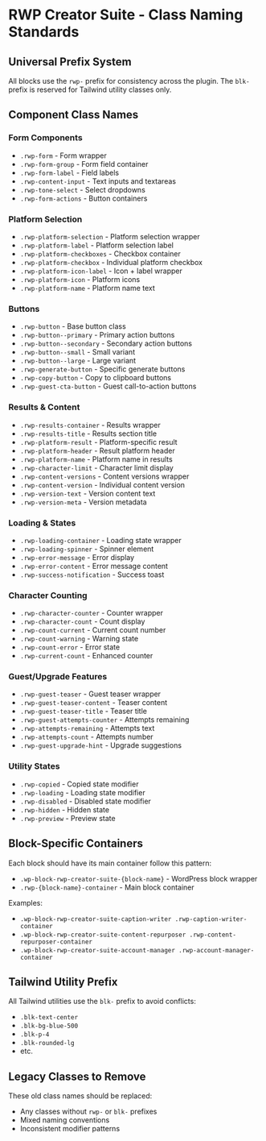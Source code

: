 # RWP Creator Suite - Class Naming Standards

## Universal Prefix System

All blocks use the `rwp-` prefix for consistency across the plugin. The `blk-` prefix is reserved for Tailwind utility classes only.

## Component Class Names

### Form Components
- `.rwp-form` - Form wrapper
- `.rwp-form-group` - Form field container
- `.rwp-form-label` - Field labels
- `.rwp-content-input` - Text inputs and textareas
- `.rwp-tone-select` - Select dropdowns
- `.rwp-form-actions` - Button containers

### Platform Selection
- `.rwp-platform-selection` - Platform selection wrapper
- `.rwp-platform-label` - Platform selection label
- `.rwp-platform-checkboxes` - Checkbox container
- `.rwp-platform-checkbox` - Individual platform checkbox
- `.rwp-platform-icon-label` - Icon + label wrapper
- `.rwp-platform-icon` - Platform icons
- `.rwp-platform-name` - Platform name text

### Buttons
- `.rwp-button` - Base button class
- `.rwp-button--primary` - Primary action buttons
- `.rwp-button--secondary` - Secondary action buttons  
- `.rwp-button--small` - Small variant
- `.rwp-button--large` - Large variant
- `.rwp-generate-button` - Specific generate buttons
- `.rwp-copy-button` - Copy to clipboard buttons
- `.rwp-guest-cta-button` - Guest call-to-action buttons

### Results & Content
- `.rwp-results-container` - Results wrapper
- `.rwp-results-title` - Results section title
- `.rwp-platform-result` - Platform-specific result
- `.rwp-platform-header` - Result platform header
- `.rwp-platform-name` - Platform name in results
- `.rwp-character-limit` - Character limit display
- `.rwp-content-versions` - Content versions wrapper
- `.rwp-content-version` - Individual content version
- `.rwp-version-text` - Version content text
- `.rwp-version-meta` - Version metadata

### Loading & States
- `.rwp-loading-container` - Loading state wrapper
- `.rwp-loading-spinner` - Spinner element
- `.rwp-error-message` - Error display
- `.rwp-error-content` - Error message content
- `.rwp-success-notification` - Success toast

### Character Counting
- `.rwp-character-counter` - Counter wrapper
- `.rwp-character-count` - Count display
- `.rwp-count-current` - Current count number
- `.rwp-count-warning` - Warning state
- `.rwp-count-error` - Error state
- `.rwp-current-count` - Enhanced counter

### Guest/Upgrade Features
- `.rwp-guest-teaser` - Guest teaser wrapper
- `.rwp-guest-teaser-content` - Teaser content
- `.rwp-guest-teaser-title` - Teaser title
- `.rwp-guest-attempts-counter` - Attempts remaining
- `.rwp-attempts-remaining` - Attempts text
- `.rwp-attempts-count` - Attempts number
- `.rwp-guest-upgrade-hint` - Upgrade suggestions

### Utility States
- `.rwp-copied` - Copied state modifier
- `.rwp-loading` - Loading state modifier
- `.rwp-disabled` - Disabled state modifier
- `.rwp-hidden` - Hidden state
- `.rwp-preview` - Preview state

## Block-Specific Containers

Each block should have its main container follow this pattern:
- `.wp-block-rwp-creator-suite-{block-name}` - WordPress block wrapper
- `.rwp-{block-name}-container` - Main block container

Examples:
- `.wp-block-rwp-creator-suite-caption-writer .rwp-caption-writer-container`
- `.wp-block-rwp-creator-suite-content-repurposer .rwp-content-repurposer-container`
- `.wp-block-rwp-creator-suite-account-manager .rwp-account-manager-container`

## Tailwind Utility Prefix

All Tailwind utilities use the `blk-` prefix to avoid conflicts:
- `.blk-text-center`
- `.blk-bg-blue-500` 
- `.blk-p-4`
- `.blk-rounded-lg`
- etc.

## Legacy Classes to Remove

These old class names should be replaced:
- Any classes without `rwp-` or `blk-` prefixes
- Mixed naming conventions
- Inconsistent modifier patterns